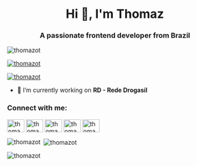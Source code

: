 <h1 align="center">Hi 👋, I'm Thomaz</h1>
<h3 align="center">A passionate frontend developer from Brazil</h3>

<p align="left"> <img src="https://komarev.com/ghpvc/?username=thomazot&label=Profile%20views&color=0e75b6&style=flat" alt="thomazot" /> </p>

<p align="left"> <a href="https://github.com/ryo-ma/github-profile-trophy"><img src="https://github-profile-trophy.vercel.app/?username=thomazot" alt="thomazot" /></a> </p>

<p align="left"> <a href="https://twitter.com/thomazot" target="blank"><img src="https://img.shields.io/twitter/follow/thomazot?logo=twitter&style=for-the-badge" alt="thomazot" /></a> </p>

- 🔭 I’m currently working on **RD - Rede Drogasil**

<h3 align="left">Connect with me:</h3>
<p align="left">
<a href="https://twitter.com/thomazot" target="blank"><img align="center" src="https://raw.githubusercontent.com/rahuldkjain/github-profile-readme-generator/master/src/images/icons/Social/twitter.svg" alt="thomazot" height="30" width="40" /></a>
<a href="https://linkedin.com/in/thomazot" target="blank"><img align="center" src="https://raw.githubusercontent.com/rahuldkjain/github-profile-readme-generator/master/src/images/icons/Social/linked-in-alt.svg" alt="thomazot" height="30" width="40" /></a>
<a href="https://fb.com/thomazot" target="blank"><img align="center" src="https://raw.githubusercontent.com/rahuldkjain/github-profile-readme-generator/master/src/images/icons/Social/facebook.svg" alt="thomazot" height="30" width="40" /></a>
<a href="https://instagram.com/thomazot" target="blank"><img align="center" src="https://raw.githubusercontent.com/rahuldkjain/github-profile-readme-generator/master/src/images/icons/Social/instagram.svg" alt="thomazot" height="30" width="40" /></a>
<a href="https://www.youtube.com/c/thomazot" target="blank"><img align="center" src="https://raw.githubusercontent.com/rahuldkjain/github-profile-readme-generator/master/src/images/icons/Social/youtube.svg" alt="thomazot" height="30" width="40" /></a>
</p>

<p><img align="left" src="https://github-readme-stats.vercel.app/api/top-langs?username=thomazot&show_icons=true&locale=en&layout=compact" alt="thomazot" /></p>

<p>&nbsp;<img align="center" src="https://github-readme-stats.vercel.app/api?username=thomazot&show_icons=true&locale=en" alt="thomazot" /></p>

<p><img align="center" src="https://github-readme-streak-stats.herokuapp.com/?user=thomazot&" alt="thomazot" /></p>
